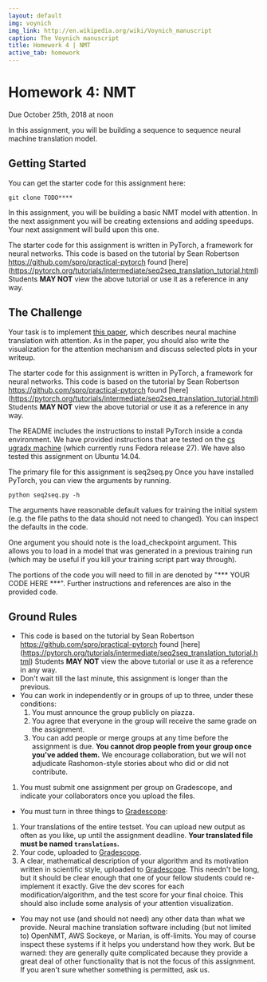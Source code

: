 ```yaml
---
layout: default
img: voynich
img_link: http://en.wikipedia.org/wiki/Voynich_manuscript 
caption: The Voynich manuscript
title: Homework 4 | NMT
active_tab: homework
---
```


<span class="text-muted">Homework 4:</span> NMT
=============================================================

Due  October 25th, 2018 at noon


In this assignment, you will be building a sequence to sequence neural machine translation model. 


Getting Started
---------------
You can get the starter code for this assignment here: 

    git clone TODO****

In this assignment, you will be building a basic NMT model with attention. In the next assignment you will be creating extensions and adding speedups. Your next assignment will build upon this one. 

The starter code for this assignment is written in PyTorch, a framework for neural networks. 
This code is based on the tutorial by Sean Robertson <https://github.com/spro/practical-pytorch> found [here]
(https://pytorch.org/tutorials/intermediate/seq2seq_translation_tutorial.html)
Students __MAY NOT__ view the above tutorial or use it as a reference in any way. 


The Challenge
-------------

Your task is to implement [this paper](https://arxiv.org/pdf/1409.0473.pdf), which describes neural machine translation with attention. 
As in the paper, you should also write the visualization for the attention mechanism and discuss selected plots in your writeup. 

The starter code for this assignment is written in PyTorch, a framework for neural networks. 
This code is based on the tutorial by Sean Robertson <https://github.com/spro/practical-pytorch> found [here]
(https://pytorch.org/tutorials/intermediate/seq2seq_translation_tutorial.html)
Students __MAY NOT__ view the above tutorial or use it as a reference in any way. 


The README includes the instructions to install PyTorch inside a conda environment. We have provided instructions that are tested on the [cs ugradx machine](https://support.cs.jhu.edu/wiki/Obtaining_CS_Computer_Accounts) (which currently runs Fedora release 27). We have also tested this assignment on Ubuntu 14.04.



The primary file for this assignment is seq2seq.py
Once you have installed PyTorch, you can view the arguments by running.

    python seq2seq.py -h

The arguments have reasonable default values for training the initial system (e.g. the file paths to the data should not need to changed). You can inspect the defaults in the code. 

One argument you should note is the load_checkpoint argument. This allows you to load in a model that was generated in a previous training run (which may be useful if you kill your training script part way through).

The portions of the code you will need to fill in are denoted by "*** YOUR CODE HERE ***". Further instructions and references are also in the provided code.


Ground Rules
------------

* This code is based on the tutorial by Sean Robertson <https://github.com/spro/practical-pytorch> found [here]
(https://pytorch.org/tutorials/intermediate/seq2seq_translation_tutorial.html)
Students __MAY NOT__ view the above tutorial or use it as a reference in any way. 
* Don't wait till the last minute, this assignment is longer than the previous.
* You can work in independently or in groups of up to three, under these 
  conditions: 
  1. You must announce the group publicly on piazza.
  1. You agree that everyone in the group will receive the same grade on the assignment. 
  1. You can add people or merge groups at any time before the assignment is
     due. **You cannot drop people from your group once you've added them.**
  We encourage collaboration, but we will not adjudicate Rashomon-style 
  stories about who did or did not contribute.
 1. You must submit one assignment per group on Gradescope, and indicate your collaborators once you upload the files.  
 * You must turn in three things to [Gradescope](https://www.gradescope.com/):
  1. Your translations of the entire testset. You can upload new output as often as you like, up until the assignment deadline. **Your translated file must be named `translations`.**
  1. Your code, uploaded to [Gradescope](https://www.gradescope.com/). 
  1. A clear, mathematical description of your algorithm and its motivation
     written in scientific style, uploaded to [Gradescope](https://www.gradescope.com/). This needn't be long, but it should be
     clear enough that one of your fellow students could re-implement it 
     exactly. Give the dev scores for each modification/algorithm, and the test score for your final choice.
     This should also include some analysis of your attention visualization. 
*  You may not use (and should not need) any other data than what we provide. Neural machine translation software including (but not limited to)
   OpenNMT, AWS Sockeye, or Marian,  is off-limits. You may of course inspect 
   these systems if it helps you understand how they work. But be warned: they are
   generally quite complicated because they provide a great deal of other
   functionality that is not the focus of this assignment.
   If you aren't sure whether something is permitted, 
   ask us. 

